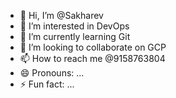 - 👋 Hi, I’m @Sakharev
- 👀 I’m interested in DevOps
- 🌱 I’m currently learning Git
- 💞️ I’m looking to collaborate on GCP
- 📫 How to reach me @9158763804
- 😄 Pronouns: ...
- ⚡ Fun fact: ...

<!---
Sakharev/Sakharev is a ✨ special ✨ repository because its `README.md` (this file) appears on your GitHub profile.
You can click the Preview link to take a look at your changes.
--->
